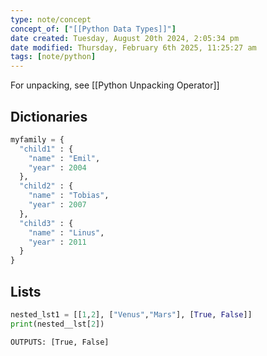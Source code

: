 ```yaml
---
type: note/concept
concept_of: ["[[Python Data Types]]"]
date created: Tuesday, August 20th 2024, 2:05:34 pm
date modified: Thursday, February 6th 2025, 11:25:27 am
tags: [note/python]
---
```

For unpacking, see [[Python Unpacking Operator]]

## Dictionaries
```python
myfamily = {  
  "child1" : {  
    "name" : "Emil",  
    "year" : 2004  
  },  
  "child2" : {  
    "name" : "Tobias",  
    "year" : 2007  
  },  
  "child3" : {  
    "name" : "Linus",  
    "year" : 2011  
  }  
}
```

## Lists
```python
nested_lst1 = [[1,2], ["Venus","Mars"], [True, False]]
print(nested__lst[2])
```
```
OUTPUTS: [True, False]
```


